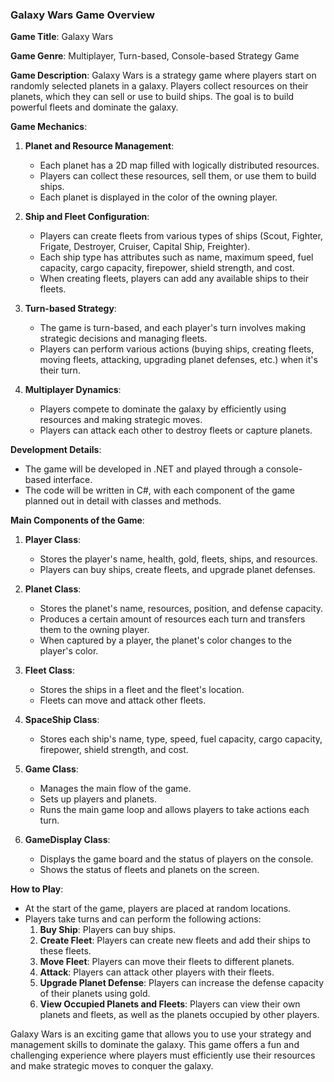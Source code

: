 ### Galaxy Wars Game Overview

**Game Title**: Galaxy Wars

**Game Genre**: Multiplayer, Turn-based, Console-based Strategy Game

**Game Description**:
Galaxy Wars is a strategy game where players start on randomly selected planets in a galaxy. Players collect resources on their planets, which they can sell or use to build ships. The goal is to build powerful fleets and dominate the galaxy.

**Game Mechanics**:

1. **Planet and Resource Management**:
   - Each planet has a 2D map filled with logically distributed resources.
   - Players can collect these resources, sell them, or use them to build ships.
   - Each planet is displayed in the color of the owning player.

2. **Ship and Fleet Configuration**:
   - Players can create fleets from various types of ships (Scout, Fighter, Frigate, Destroyer, Cruiser, Capital Ship, Freighter).
   - Each ship type has attributes such as name, maximum speed, fuel capacity, cargo capacity, firepower, shield strength, and cost.
   - When creating fleets, players can add any available ships to their fleets.

3. **Turn-based Strategy**:
   - The game is turn-based, and each player's turn involves making strategic decisions and managing fleets.
   - Players can perform various actions (buying ships, creating fleets, moving fleets, attacking, upgrading planet defenses, etc.) when it's their turn.

4. **Multiplayer Dynamics**:
   - Players compete to dominate the galaxy by efficiently using resources and making strategic moves.
   - Players can attack each other to destroy fleets or capture planets.

**Development Details**:

- The game will be developed in .NET and played through a console-based interface.
- The code will be written in C#, with each component of the game planned out in detail with classes and methods.

**Main Components of the Game**:

1. **Player Class**:
   - Stores the player's name, health, gold, fleets, ships, and resources.
   - Players can buy ships, create fleets, and upgrade planet defenses.

2. **Planet Class**:
   - Stores the planet's name, resources, position, and defense capacity.
   - Produces a certain amount of resources each turn and transfers them to the owning player.
   - When captured by a player, the planet's color changes to the player's color.

3. **Fleet Class**:
   - Stores the ships in a fleet and the fleet's location.
   - Fleets can move and attack other fleets.

4. **SpaceShip Class**:
   - Stores each ship's name, type, speed, fuel capacity, cargo capacity, firepower, shield strength, and cost.

5. **Game Class**:
   - Manages the main flow of the game.
   - Sets up players and planets.
   - Runs the main game loop and allows players to take actions each turn.

6. **GameDisplay Class**:
   - Displays the game board and the status of players on the console.
   - Shows the status of fleets and planets on the screen.

**How to Play**:

- At the start of the game, players are placed at random locations.
- Players take turns and can perform the following actions:
  1. **Buy Ship**: Players can buy ships.
  2. **Create Fleet**: Players can create new fleets and add their ships to these fleets.
  3. **Move Fleet**: Players can move their fleets to different planets.
  4. **Attack**: Players can attack other players with their fleets.
  5. **Upgrade Planet Defense**: Players can increase the defense capacity of their planets using gold.
  6. **View Occupied Planets and Fleets**: Players can view their own planets and fleets, as well as the planets occupied by other players.

Galaxy Wars is an exciting game that allows you to use your strategy and management skills to dominate the galaxy. This game offers a fun and challenging experience where players must efficiently use their resources and make strategic moves to conquer the galaxy.
